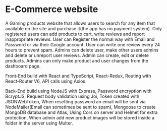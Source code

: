 # E-Commerce website

A Gaming products website that allows users to search for any item that available on the site and purchase it(the app has no payment system).
Only registered users can add products to cart, write reviews and report inappropriate reviews.
User can Register the normal way with Email and Password or via their Google account.
User can write one review every 24 hours to prevent spam.
Admins can delete user, make other users admins and delete or unreport user reviews.
Admin can create, edit or delete products.
Admins can only make product and user changes from the dashboard page.

Front-End bulid with React and TypeScript, React-Redux, Routing with React-Router V6, API calls using Axios.

Back-End build using NodeJS with Express, Password encryption with BcryptJS, Request body validation using Joi, Token created with JSONWebToken,
When resetting password an email will be sent via NodeMailer(Email can sometimes be sent to spam), Mongoose to create MongoDB database and Atlas, 
Using Cors on server and Helmet for extra protection, When admin add new product images will be stored inside a folder in the server using Multer.

